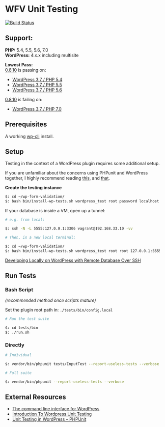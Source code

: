 # WFV Unit Testing
[![Build Status](https://travis-ci.org/macder/wp-form-validation.svg?branch=master)](https://travis-ci.org/macder/wp-form-validation)


## Support:
**PHP:** 5.4, 5.5, 5.6, 7.0<br>
**WordPress:** 4.x.x including multisite

**Lowest Pass:**<br>
[0.8.10](https://github.com/macder/wp-form-validation/tree/0.8.10) is passing on:
* [WordPress 3.7 / PHP 5.4](https://travis-ci.org/macder/wp-form-validation/builds/223375921)
* [WordPress 3.7 / PHP 5.5](https://travis-ci.org/macder/wp-form-validation/builds/223400008)
* [WordPress 3.7 / PHP 5.6](https://travis-ci.org/macder/wp-form-validation/builds/223400538)

[0.8.10](https://github.com/macder/wp-form-validation/tree/0.8.10) is failing on:
* [WordPress 3.7 / PHP 7.0](https://travis-ci.org/macder/wp-form-validation/jobs/223399514)

## Prerequisites

A working [wp-cli](http://wp-cli.org/#installing) install.

## Setup
Testing in the context of a WordPress plugin requires some additional setup.

If you are unfamiliar about the concerns using PHPunit and WordPress together, I highly recommend reading [this](https://carlalexander.ca/introduction-wordpress-unit-testing/), and [that](https://neliosoftware.com/blog/introduction-to-unit-testing-in-wordpress-phpunit/).

**Create the testing instance**

```sh
$: cd ~/wp-form-validation/
$: bash bin/install-wp-tests.sh wordpress_test root password localhost latest
```

If your database is inside a VM, open up a tunnel:
```sh
# e.g. from local:

$: ssh -N -L 5555:127.0.0.1:3306 vagrant@192.168.33.10 -vv
```

```sh
# Then, in a new local terminal:

$: cd ~/wp-form-validation/
$: bash bin/install-wp-tests.sh wordpress_test root root 127.0.0.1:5555 latest true
```

[Developing Locally on WordPress with Remote Database Over SSH](https://technosailor.com/2013/03/15/tutorial-developing-locally-on-wordpress-with-remote-database-over-ssh/)


## Run Tests

### Bash Script
*(recommended method once scripts mature)*

Set the plugin root path in:
`./tests/bin/config.local`

```sh
# Run the test suite

$: cd tests/bin
$: ./run.sh
```

### Directly
```sh
# Individual

$: vendor/bin/phpunit tests/InputTest --report-useless-tests --verbose
```

```sh
# Full suite

$: vendor/bin/phpunit --report-useless-tests --verbose
```

## External Resources

* [The command line interface for WordPress](http://wp-cli.org/)
* [Introduction To Wordpress Unit Testing](https://carlalexander.ca/introduction-wordpress-unit-testing/)
* [Unit Testing in WordPress – PHPUnit](https://neliosoftware.com/blog/introduction-to-unit-testing-in-wordpress-phpunit/)
